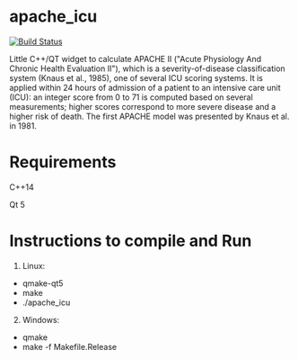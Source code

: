# apache_icu
[![Build Status](https://travis-ci.org/phoemur/apache_icu.svg?branch=master)](https://travis-ci.org/phoemur/apache_icu)


Little C++/QT widget to calculate APACHE II ("Acute Physiology And Chronic Health Evaluation II"), which  is a severity-of-disease classification system (Knaus et al., 1985), one of several ICU scoring systems. It is applied within 24 hours of admission of a patient to an intensive care unit (ICU): an integer score from 0 to 71 is computed based on several measurements; higher scores correspond to more severe disease and a higher risk of death. The first APACHE model was presented by Knaus et al. in 1981.

# Requirements
C++14

Qt 5

# Instructions to compile and Run
1. Linux:
 * qmake-qt5
 * make
 * ./apache_icu

2. Windows:
 * qmake
 * make -f Makefile.Release
